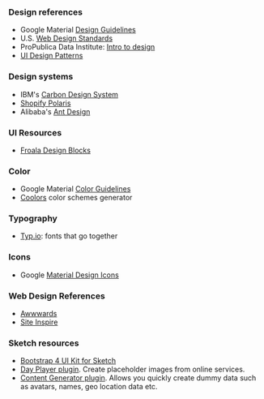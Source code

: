 ### Design references

- Google Material [Design Guidelines](https://material.io/guidelines/)
- U.S. [Web Design Standards](https://standards.usa.gov/getting-started/)
- ProPublica Data Institute: [Intro to design](https://propublica.s3.amazonaws.com/projects/datainstitute/lena/designforj/designforj.html)
- [UI Design Patterns](http://ui-patterns.com/patterns)

### Design systems

- IBM's [Carbon Design System](https://www.carbondesignsystem.com/)
- [Shopify Polaris](https://polaris.shopify.com/)
- Alibaba's [Ant Design](https://ant.design/)

### UI Resources

- [Froala Design Blocks](https://www.froala.com/design-blocks)

### Color

- Google Material [Color Guidelines](https://material.io/guidelines/style/color.html#color-color-palette)
- [Coolors](https://coolors.co/) color schemes generator

### Typography

- [Typ.io](http://typ.io/): fonts that go together

### Icons

- Google [Material Design Icons](https://material.io/icons/) 

### Web Design References

- [Awwwards](https://www.awwwards.com/)
- [Site Inspire](https://www.siteinspire.com/)

### Sketch resources

- [Bootstrap 4 UI Kit for Sketch](https://sketchrepo.com/free-sketch/bootstrap-4-grid-freebie/)
- [Day Player plugin](https://github.com/tylergaw/day-player). Create placeholder images from online services.
- [Content Generator plugin](https://github.com/timuric/Content-generator-sketch-plugin). Allows you quickly create dummy data such as avatars, names, geo location data etc.
